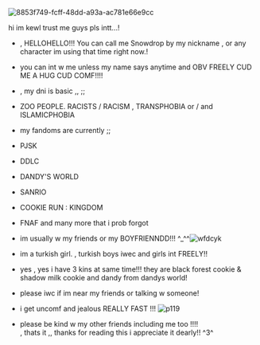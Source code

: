 

![8853f749-fcff-48dd-a93a-ac781e66e9cc](https://github.com/user-attachments/assets/413696f0-8d52-4662-a3b0-0750939ed919)

hi im kewl trust me guys pls  intt...!


- , HELLOHELLO!!! You can call me Snowdrop by my nickname , or any character im using that time right now.!
- you can int w me unless my name says anytime and OBV FREELY CUD ME A HUG CUD COMF!!!!
- , my dni is basic ,, ;;
                                                                                                       
- ZOO PEOPLE. RACISTS / RACISM , TRANSPHOBIA or / and ISLAMICPHOBIA
- my fandoms are currently ;; 

- PJSK
- DDLC
- DANDY'S WORLD
- SANRIO
- COOKIE RUN : KINGDOM
- FNAF
  and many more that i prob forgot

- im usually w my friends or my BOYFRIENNDD!!! ^_^^![wfdcyk](https://github.com/user-attachments/assets/dcde410f-115a-4828-9ac9-e9de9dcb03f9)
-  im a turkish girl. , turkish boys iwec and girls int FREELY!!
- yes , yes i have 3 kins at same time!!! they are black forest cookie & shadow milk cookie and dandy from dandys world!
- please iwc if im near my friends or talking w someone!
- i get uncomf and jealous REALLY FAST !!!
 ![p119](https://github.com/user-attachments/assets/30671ca0-a1cf-43b0-b75c-41c9128a6f99)

- please be kind w my other friends including me too !!!!   
, thats it ,, thanks for reading this i appreciate it dearly!! ^3^



